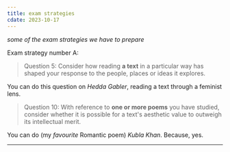```yaml
---
title: exam strategies
cdate: 2023-10-17
---
```


*some of the exam strategies we have to prepare*

Exam strategy number A:

> Question 5: Consider how reading **a text** in a particular way has shaped your response to the people, places or ideas it explores.

You can do this question on *Hedda Gabler*, reading a text through a feminist lens.

> Question 10: With reference to **one or more poems** you have studied, consider whether it is possible for a text's aesthetic value to outweigh its intellectual merit.

You can do (my *favourite* Romantic poem) *Kubla Khan*. Because, yes.

---
